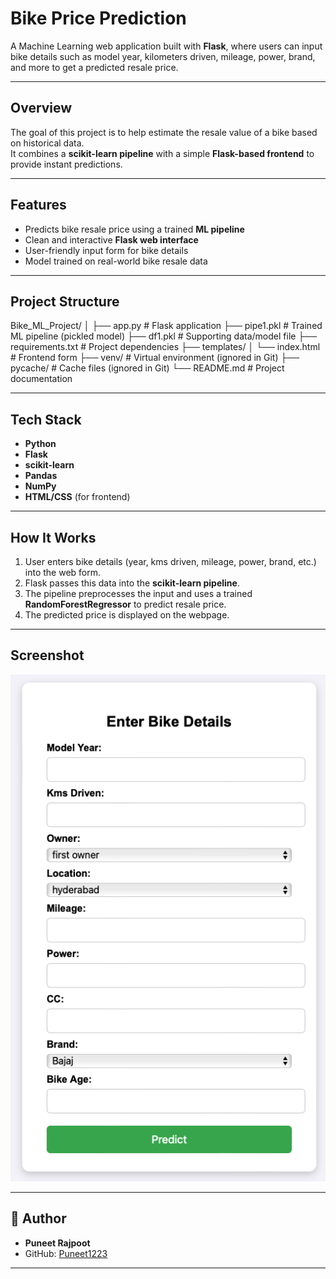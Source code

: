 #  Bike Price Prediction  

A Machine Learning web application built with **Flask**, where users can input bike details such as model year, kilometers driven, mileage, power, brand, and more to get a predicted resale price.  

---

##  Overview  
The goal of this project is to help estimate the resale value of a bike based on historical data.  
It combines a **scikit-learn pipeline** with a simple **Flask-based frontend** to provide instant predictions.  

---

##  Features  
- Predicts bike resale price using a trained **ML pipeline**  
- Clean and interactive **Flask web interface**  
- User-friendly input form for bike details  
- Model trained on real-world bike resale data  

---

##  Project Structure  

Bike_ML_Project/
│
├── app.py # Flask application
├── pipe1.pkl # Trained ML pipeline (pickled model)
├── df1.pkl # Supporting data/model file
├── requirements.txt # Project dependencies
├── templates/
│ └── index.html # Frontend form
├── venv/ # Virtual environment (ignored in Git)
├── pycache/ # Cache files (ignored in Git)
└── README.md # Project documentation

---

##  Tech Stack  
- **Python**  
- **Flask**  
- **scikit-learn**  
- **Pandas**  
- **NumPy**  
- **HTML/CSS** (for frontend)  

---

##  How It Works  
1. User enters bike details (year, kms driven, mileage, power, brand, etc.) into the web form.  
2. Flask passes this data into the **scikit-learn pipeline**.  
3. The pipeline preprocesses the input and uses a trained **RandomForestRegressor** to predict resale price.  
4. The predicted price is displayed on the webpage.  

---

##  Screenshot  
![App Screenshot](assets/Screenshot.png)


---

## 👨 Author  
- **Puneet Rajpoot**  
- GitHub: [Puneet1223](https://github.com/Puneet1223)  

---
